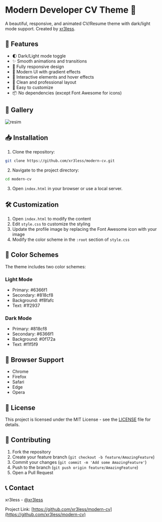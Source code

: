 # Modern Developer CV Theme 🚀

A beautiful, responsive, and animated CV/Resume theme with dark/light mode support. Created by [xr3less](https://github.com/xr3less).

## 🌟 Features

- 🌓 Dark/Light mode toggle
- ✨ Smooth animations and transitions
- 📱 Fully responsive design
- 🎨 Modern UI with gradient effects
- 💫 Interactive elements and hover effects
- 🎯 Clean and professional layout
- 🔧 Easy to customize
- 📦 No dependencies (except Font Awesome for icons)

## 🚀 Gallery

![resim](https://github.com/user-attachments/assets/ecd5b124-680d-4484-9a8a-8864eddb14bd)


## 📥 Installation

1. Clone the repository:
```bash
git clone https://github.com/xr3less/modern-cv.git
```

2. Navigate to the project directory:
```bash
cd modern-cv
```

3. Open `index.html` in your browser or use a local server.

## 🛠️ Customization

1. Open `index.html` to modify the content
2. Edit `style.css` to customize the styling
3. Update the profile image by replacing the Font Awesome icon with your image
4. Modify the color scheme in the `:root` section of `style.css`

## 🎨 Color Schemes

The theme includes two color schemes:

### Light Mode
- Primary: #6366f1
- Secondary: #818cf8
- Background: #f8fafc
- Text: #1f2937

### Dark Mode
- Primary: #818cf8
- Secondary: #6366f1
- Background: #0f172a
- Text: #f1f5f9

## 📱 Browser Support

- Chrome
- Firefox
- Safari
- Edge
- Opera

## 📄 License

This project is licensed under the MIT License - see the [LICENSE](LICENSE) file for details.

## 🤝 Contributing

1. Fork the repository
2. Create your feature branch (`git checkout -b feature/AmazingFeature`)
3. Commit your changes (`git commit -m 'Add some AmazingFeature'`)
4. Push to the branch (`git push origin feature/AmazingFeature`)
5. Open a Pull Request

## 📞 Contact

xr3less - [@xr3less](https://github.com/xr3less)

Project Link: [https://github.com/xr3less/modern-cv](https://github.com/xr3less/modern-cv)
